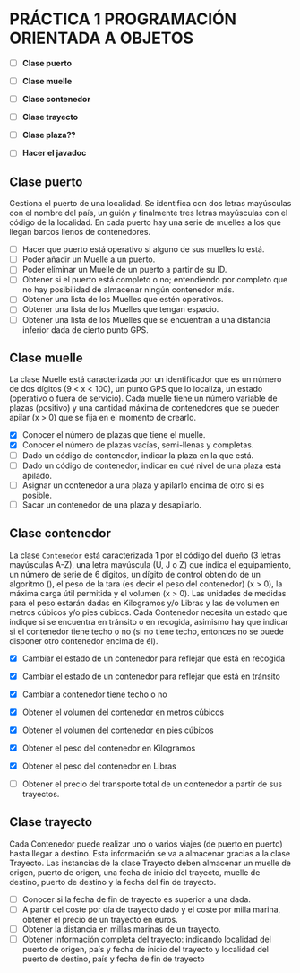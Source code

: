 # PRÁCTICA 1 PROGRAMACIÓN ORIENTADA A OBJETOS


- [ ] **Clase puerto**
- [ ] **Clase muelle**
- [ ] **Clase contenedor**
- [ ] **Clase trayecto**
- [ ] **Clase plaza??**
- [ ] **Hacer el javadoc**


## Clase puerto
Gestiona el puerto de una localidad. Se identifica con dos letras mayúsculas con el nombre del país, un guión y finalmente tres letras mayúsculas con el código de la localidad.
En cada puerto hay una serie de muelles a los que llegan barcos llenos de contenedores.

- [ ] Hacer que puerto está operativo si alguno de sus muelles lo está.
- [ ] Poder añadir un Muelle a un puerto.
- [ ] Poder eliminar un Muelle de un puerto a partir de su ID.
- [ ] Obtener si el puerto está completo o no; entendiendo por completo que no hay posibilidad de almacenar ningún contenedor más.
- [ ] Obtener una lista de los Muelles que estén operativos.
- [ ] Obtener una lista de los Muelles que tengan espacio.
- [ ] Obtener una lista de los Muelles que se encuentran a una distancia inferior dada de cierto punto GPS.

## Clase muelle
La clase Muelle está caracterizada por un identificador que es un número de dos dígitos (9 < x < 100), un punto GPS que lo localiza, un estado (operativo o fuera de servicio).
Cada muelle tiene un número variable de plazas (positivo) y una cantidad máxima de contenedores que se pueden apilar (x > 0) que se fija en el momento de crearlo.

- [x] Conocer el número de plazas que tiene el muelle.
- [x] Conocer el número de plazas vacías, semi-llenas y completas.
- [ ] Dado un código de contenedor, indicar la plaza en la que está.
- [ ] Dado un código de contenedor, indicar en qué nivel de una plaza está apilado.
- [ ] Asignar un contenedor a una plaza y apilarlo encima de otro si es posible.
- [ ] Sacar un contenedor de una plaza y desapilarlo.

## Clase contenedor
La clase `Contenedor` está caracterizada 1 por el código del dueño (3 letras mayúsculas A-Z), una letra mayúscula (U, J o Z) que indica el equipamiento, un número de serie de 6 dígitos, un dígito de control obtenido de un algoritmo (), el peso de la tara (es decir el peso del contenedor) (x > 0), la máxima carga útil permitida y el volumen (x > 0). Las unidades de medidas para el peso estarán dadas en Kilogramos y/o Libras y las de volumen en metros cúbicos y/o pies cúbicos. Cada Contenedor necesita un estado que indique si se encuentra en tránsito o en recogida, asimismo hay que indicar si el contenedor tiene techo o no (si no tiene techo, entonces no se puede disponer otro contenedor encima
de él).

- [x] Cambiar el estado de un contenedor para reflejar que está en recogida
- [x] Cambiar el estado de un contenedor para reflejar que está en tránsito
- [x] Cambiar a contenedor tiene techo o no
- [x] Obtener el volumen del contenedor en metros cúbicos
- [x] Obtener el volumen del contenedor en pies cúbicos
- [x] Obtener el peso del contenedor en Kilogramos
- [x] Obtener el peso del contenedor en Libras
- [ ] Obtener el precio del transporte total de un contenedor a partir de sus trayectos.


## Clase trayecto
Cada Contenedor puede realizar uno o varios viajes (de puerto en puerto) hasta llegar a destino. Esta información se va a almacenar gracias a la clase Trayecto. Las instancias de la clase Trayecto deben almacenar un muelle de origen, puerto de origen, una fecha de inicio del trayecto, muelle de destino, puerto de destino y la fecha del fin de trayecto.

- [ ] Conocer si la fecha de fin de trayecto es superior a una dada.
- [ ] A partir del coste por día de trayecto dado y el coste por milla marina, obtener el precio de un trayecto en euros.
- [ ] Obtener la distancia en millas marinas de un trayecto.
- [ ] Obtener información completa del trayecto: indicando localidad del puerto de origen, país y fecha de inicio del trayecto y localidad del puerto de destino, país y fecha de fin de trayecto
